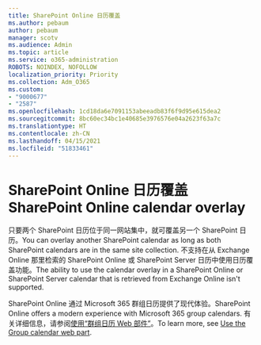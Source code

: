 ```yaml
---
title: SharePoint Online 日历覆盖
ms.author: pebaum
author: pebaum
manager: scotv
ms.audience: Admin
ms.topic: article
ms.service: o365-administration
ROBOTS: NOINDEX, NOFOLLOW
localization_priority: Priority
ms.collection: Adm_O365
ms.custom:
- "9000677"
- "2587"
ms.openlocfilehash: 1cd18da6e7091153abeeadb83f6f9d95e615dea2
ms.sourcegitcommit: 8bc60ec34bc1e40685e3976576e04a2623f63a7c
ms.translationtype: HT
ms.contentlocale: zh-CN
ms.lasthandoff: 04/15/2021
ms.locfileid: "51833461"
---
```

# <a name="sharepoint-online-calendar-overlay"></a><span data-ttu-id="23579-102">SharePoint Online 日历覆盖</span><span class="sxs-lookup"><span data-stu-id="23579-102">SharePoint Online calendar overlay</span></span>

<span data-ttu-id="23579-103">只要两个 SharePoint 日历位于同一网站集中，就可覆盖另一个 SharePoint 日历。</span><span class="sxs-lookup"><span data-stu-id="23579-103">You can overlay another SharePoint calendar as long as both SharePoint calendars are in the same site collection.</span></span> <span data-ttu-id="23579-104">不支持在从 Exchange Online 那里检索的 SharePoint Online 或 SharePoint Server 日历中使用日历覆盖功能。</span><span class="sxs-lookup"><span data-stu-id="23579-104">The ability to use the calendar overlay in a SharePoint Online or SharePoint Server calendar that is retrieved from Exchange Online isn't supported.</span></span>

<span data-ttu-id="23579-105">SharePoint Online 通过 Microsoft 365 群组日历提供了现代体验。</span><span class="sxs-lookup"><span data-stu-id="23579-105">SharePoint Online offers a modern experience with Microsoft 365 group calendars.</span></span> <span data-ttu-id="23579-106">有关详细信息，请参阅[使用“群组日历 Web 部件”](https://support.microsoft.com/zh-CN/office/use-the-group-calendar-web-part-eaf3c04d-5699-48cb-8b5e-3caa887d51ce)。</span><span class="sxs-lookup"><span data-stu-id="23579-106">To learn more, see [Use the Group calendar web part](https://support.microsoft.com/zh-CN/office/use-the-group-calendar-web-part-eaf3c04d-5699-48cb-8b5e-3caa887d51ce).</span></span>
